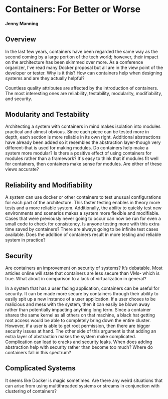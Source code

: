 # Containers: For Better or Worse

#### Jenny Manning

## Overview

In the last few years, containers have been regarded the same way as the second coming by a large portion of the tech world; however, their impact on the architecture has been skimmed over more. As a conference organizer, I’ve read many Docker proposal but all are in the view point of the developer or tester. Why is it this? How can containers help when designing systems and are they actually helpful?

Countless quality attributes are affected by the introduction of containers. The most interesting ones are reliability, testability, modularity, modifiability, and security.

## Modularity and Testability 

Architecting a system with containers in mind makes isolation into modules practical and almost obvious. Since each piece can be tested more in depth, each section is more reliable in its own right. Additional abstractions have already been added so it resembles the abstraction layer-though very different-that is used for making modules. Do containers help make a system more modular? Is there a positive effect of using containers for modules rather than a framework? It's easy to think that if modules fit well for containers, then containers make sense for modules. Are either of these views accurate?

## Reliability and Modifiability

A system can use docker or other containers to test unusual configurations for each part of the architecture. This faster testing enables in theory more tests and a more reliable system. Additionally, the ability to quickly test new environments and scenarios makes a system more flexible and modifiable. Cases that were previously never going to occur can now be run for even a small code to check for consistency. Is anyone testing more with this extra time saved by containers? There are always going to be infinite test cases available. Does the addition of containers result in more testing and reliable system in practice?

## Security

Are containers an improvement on security of systems? It’s debatable. Most articles online will state that containers are less secure than VMs- which is true. What about in comparison to a lack of virtualization in general? 

In a system that has a user facing application, containers can be useful for security. It can be made more secure by containers through their ability to easily spit up a new instance of a user application. If a user choses to be malicious and mess with the system, then it can easily be blown away rather than potentially impacting anything long term. Since a container shares the same kernel as all others on that machine, a black hat getting root access would be able to completely bring down the entire cluster. However, if a user is able to get root permission, then there are bigger security issues at hand. The other side of this argument is that adding an extra layer of abstraction makes the system make complicated. Complication can lead to cracks and security leaks. When does adding abstraction help with security rather than become too much? Where do containers fall in this spectrum?


## Complicated Systems

It seems like Docker is magic sometimes. Are there any weird situations that can arise from using multithreaded systems or streams in conjunction with clustering of containers?
